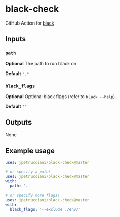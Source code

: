 # black-check

GitHub Action for [black](https://github.com/psf/black)

## Inputs

### `path`

**Optional** The path to run black on

**Default** `"."`

### `black_flags`

**Optional** Optional black flags (refer to `black --help`)

**Default** `""`

## Outputs

None

## Example usage

```yaml
uses: jpetrucciani/black-check@master

# or specify a path!
uses: jpetrucciani/black-check@master
with:
  path: '.'

# or specify more flags!
uses: jpetrucciani/black-check@master
with:
  black_flags: '--exclude ./env/'
```
